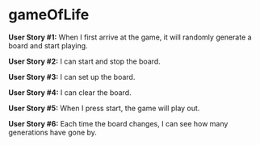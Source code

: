 # gameOfLife

**User Story #1:** When I first arrive at the game, it will randomly generate a board and start playing.

**User Story #2:** I can start and stop the board.

**User Story #3:** I can set up the board.

**User Story #4:** I can clear the board.

**User Story #5:** When I press start, the game will play out.

**User Story #6:** Each time the board changes, I can see how many generations have gone by.

